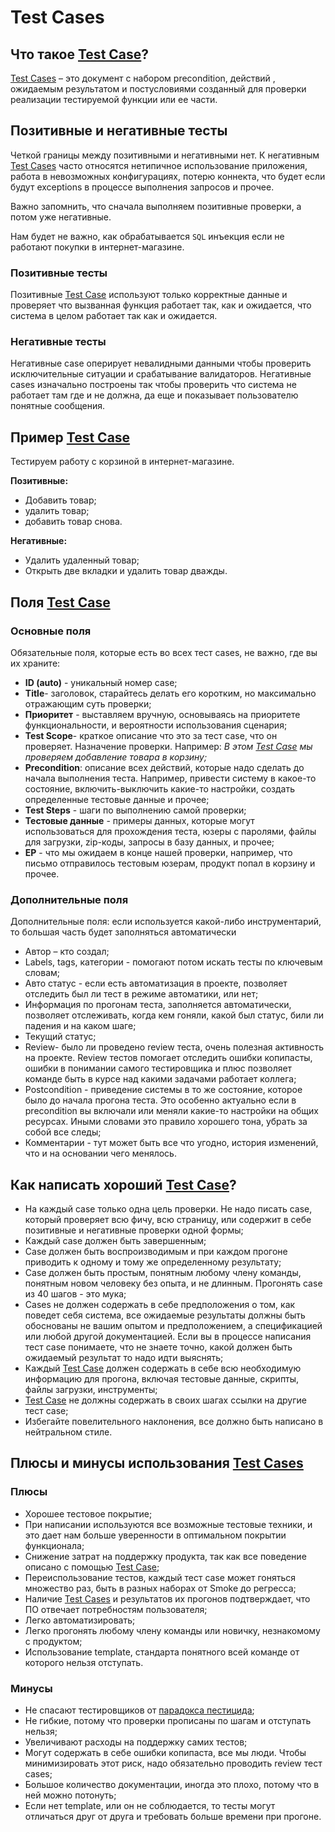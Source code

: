 # Test Cases

## Что такое [Test Case](%D0%9E%D1%81%D0%BD%D0%BE%D0%B2%D0%BD%D0%B0%D1%8F%20%D1%82%D0%B5%D1%80%D0%BC%D0%B8%D0%BD%D0%BE%D0%BB%D0%BE%D0%B3%D0%B8%D1%8F%201c9ed51766e64318825fe2b29c761faa.md)?

[Test Cases](%D0%9E%D1%81%D0%BD%D0%BE%D0%B2%D0%BD%D0%B0%D1%8F%20%D1%82%D0%B5%D1%80%D0%BC%D0%B8%D0%BD%D0%BE%D0%BB%D0%BE%D0%B3%D0%B8%D1%8F%201c9ed51766e64318825fe2b29c761faa.md) – это документ с набором precondition, действий , ожидаемым результатом и постусловиями созданный для проверки реализации тестируемой функции или ее части.

## Позитивные и негативные тесты

Четкой границы между позитивными и негативными нет. К негативным [Test Cases](%D0%9E%D1%81%D0%BD%D0%BE%D0%B2%D0%BD%D0%B0%D1%8F%20%D1%82%D0%B5%D1%80%D0%BC%D0%B8%D0%BD%D0%BE%D0%BB%D0%BE%D0%B3%D0%B8%D1%8F%201c9ed51766e64318825fe2b29c761faa.md) часто относятся нетипичное использование приложения, работа в невозможных конфигурациях, потерю коннекта, что будет если будут exceptions в процессе выполнения запросов и прочее. 

Важно запомнить, что сначала выполняем позитивные проверки, а потом уже негативные.

Нам будет не важно, как обрабатывается `SQL` инъекция если не работают покупки в интернет-магазине.

### Позитивные тесты

Позитивные [Test Case](%D0%9E%D1%81%D0%BD%D0%BE%D0%B2%D0%BD%D0%B0%D1%8F%20%D1%82%D0%B5%D1%80%D0%BC%D0%B8%D0%BD%D0%BE%D0%BB%D0%BE%D0%B3%D0%B8%D1%8F%201c9ed51766e64318825fe2b29c761faa.md) используют только корректные данные и проверяет что вызванная функция работает так, как и ожидается, что система в целом работает так как и ожидается.

### Негативные тесты

Негативные case оперирует невалидными данными чтобы проверить исключительные ситуации и срабатывание валидаторов. Негативные cases изначально построены так чтобы проверить что система не работает там где и не должна, да еще и показывает пользователю понятные сообщения.

## Пример [Test Case](%D0%9E%D1%81%D0%BD%D0%BE%D0%B2%D0%BD%D0%B0%D1%8F%20%D1%82%D0%B5%D1%80%D0%BC%D0%B8%D0%BD%D0%BE%D0%BB%D0%BE%D0%B3%D0%B8%D1%8F%201c9ed51766e64318825fe2b29c761faa.md)

Тестируем работу с корзиной в интернет-магазине.

**Позитивные:**

- Добавить товар;
- удалить товар;
- добавить товар снова.

**Негативные:**

- Удалить удаленный товар;
- Открыть две вкладки и удалить товар дважды.

## Поля [Test Case](%D0%9E%D1%81%D0%BD%D0%BE%D0%B2%D0%BD%D0%B0%D1%8F%20%D1%82%D0%B5%D1%80%D0%BC%D0%B8%D0%BD%D0%BE%D0%BB%D0%BE%D0%B3%D0%B8%D1%8F%201c9ed51766e64318825fe2b29c761faa.md)

### Основные поля

Обязательные поля, которые есть во всех тест cases, не важно, где вы их храните:

- **ID (auto)** - уникальный номер case;
- **Title**- заголовок, старайтесь делать его коротким, но максимально отражающим суть проверки;
- **Приоритет** - выставляем вручную, основываясь на приоритете функциональности, и вероятности использования сценария;
- **Test Scope**- краткое описание что это за тест case, что он проверяет. Назначение проверки. Например: *В этом [Test Case](%D0%9E%D1%81%D0%BD%D0%BE%D0%B2%D0%BD%D0%B0%D1%8F%20%D1%82%D0%B5%D1%80%D0%BC%D0%B8%D0%BD%D0%BE%D0%BB%D0%BE%D0%B3%D0%B8%D1%8F%201c9ed51766e64318825fe2b29c761faa.md) мы проверяем добавление товара в корзину;*
- **Precondition**: описание всех действий, которые надо сделать до начала выполнения теста. Например, привести систему в какое-то состояние, включить-выключить какие-то настройки, создать определенные тестовые данные и прочее;
- **Test Steps** - шаги по выполнению самой проверки;
- **Тестовые данные** - примеры данных, которые могут использоваться для прохождения теста, юзеры с паролями, файлы для загрузки, zip-коды, запросы в базу данных, и прочее;
- **ЕР** - что мы ожидаем в конце нашей проверки, например, что письмо отправилось тестовым юзерам, продукт попал в корзину и прочее.

### Дополнительные поля

Дополнительные поля: если используется какой-либо инструментарий, то большая часть будет заполняться автоматически

- Автор – кто создал;
- Labels, tags, категории - помогают потом искать тесты по ключевым словам;
- Авто статус - если есть автоматизация в проекте, позволяет отследить был ли тест
в режиме автоматики, или нет;
- Информация по прогонам теста, заполняется автоматически, позволяет отслеживать, когда кем гоняли, какой был статус, били ли падения и на каком шаге;
- Текущий статус;
- Review- было ли проведено review теста, очень полезная активность на проекте. Review тестов помогает отследить ошибки копипасты, ошибки в понимании самого тестировщика и плюс позволяет команде быть в курсе над какими задачами работает коллега;
- Postcondition - приведение системы в то же состояние, которое было до начала прогона теста. Это особенно актуально если в precondition вы включали или меняли какие-то настройки на общих ресурсах. Иными словами это правило хорошего тона, убрать за собой все следы;
- Комментарии - тут может быть все что угодно, история изменений, что и на основании чего менялось.

## Как написать хороший [Test Case](%D0%9E%D1%81%D0%BD%D0%BE%D0%B2%D0%BD%D0%B0%D1%8F%20%D1%82%D0%B5%D1%80%D0%BC%D0%B8%D0%BD%D0%BE%D0%BB%D0%BE%D0%B3%D0%B8%D1%8F%201c9ed51766e64318825fe2b29c761faa.md)?

- На каждый case только одна цель проверки. Не надо писать case, который проверяет всю фичу, всю страницу, или содержит в себе позитивные и негативные проверки одной формы;
- Каждый case должен быть завершенным;
- Case должен быть воспроизводимым и при каждом прогоне приводить к одному и тому же определенному результату;
- Case должен быть простым, понятным любому члену команды, понятным новом человеку без опыта, и не длинным. Прогонять case из 40 шагов - это мука;
- Cases не должен содержать в себе предположения о том, как поведет себя система, все ожидаемые результаты должны быть обоснованы не вашим опытом и предположением, а спецификацией или любой другой документацией. Если вы в процессе написания тест case понимаете, что не знаете точно, какой должен быть ожидаемый результат то надо идти выяснять;
- Каждый [Test Case](%D0%9E%D1%81%D0%BD%D0%BE%D0%B2%D0%BD%D0%B0%D1%8F%20%D1%82%D0%B5%D1%80%D0%BC%D0%B8%D0%BD%D0%BE%D0%BB%D0%BE%D0%B3%D0%B8%D1%8F%201c9ed51766e64318825fe2b29c761faa.md) должен содержать в себе всю необходимую информацию для прогона, включая тестовые данные, скрипты, файлы загрузки, инструменты;
- [Test Case](%D0%9E%D1%81%D0%BD%D0%BE%D0%B2%D0%BD%D0%B0%D1%8F%20%D1%82%D0%B5%D1%80%D0%BC%D0%B8%D0%BD%D0%BE%D0%BB%D0%BE%D0%B3%D0%B8%D1%8F%201c9ed51766e64318825fe2b29c761faa.md) не должны содержать в своих шагах ссылки на другие тест case;
- Избегайте повелительного наклонения, все должно быть написано в нейтральном стиле.

## Плюсы и минусы использования [Test Cases](%D0%9E%D1%81%D0%BD%D0%BE%D0%B2%D0%BD%D0%B0%D1%8F%20%D1%82%D0%B5%D1%80%D0%BC%D0%B8%D0%BD%D0%BE%D0%BB%D0%BE%D0%B3%D0%B8%D1%8F%201c9ed51766e64318825fe2b29c761faa.md)

### Плюсы

- Хорошее тестовое покрытие;
- При написании используются все возможные тестовые техники, и это дает нам больше уверенности в оптимальном покрытии функционала;
- Снижение затрат на поддержку продукта, так как все поведение описано с помощью [Test Case](%D0%9E%D1%81%D0%BD%D0%BE%D0%B2%D0%BD%D0%B0%D1%8F%20%D1%82%D0%B5%D1%80%D0%BC%D0%B8%D0%BD%D0%BE%D0%BB%D0%BE%D0%B3%D0%B8%D1%8F%201c9ed51766e64318825fe2b29c761faa.md);
- Переиспользование тестов, каждый тест case может гоняться множество раз, быть в
разных наборах от Smoke до регресса;
- Наличие [Test Cases](%D0%9E%D1%81%D0%BD%D0%BE%D0%B2%D0%BD%D0%B0%D1%8F%20%D1%82%D0%B5%D1%80%D0%BC%D0%B8%D0%BD%D0%BE%D0%BB%D0%BE%D0%B3%D0%B8%D1%8F%201c9ed51766e64318825fe2b29c761faa.md) и результатов их прогонов подтверждает, что ПО отвечает
потребностям пользователя;
- Легко автоматизировать;
- Легко прогонять любому члену команды или новичку, незнакомому с продуктом;
- Использование template, стандарта понятного всей команде от которого нельзя отступать.

### Минусы

- Не спасают тестировщиков от [парадокса пестицида](%D0%9F%D1%80%D0%B8%D0%BD%D1%86%D0%B8%D0%BF%D1%8B%20%D1%82%D0%B5%D1%81%D1%82%D0%B8%D1%80%D0%BE%D0%B2%D0%B0%D0%BD%D0%B8%D1%8F%20843d5301113e47d1b8db9ebea983dc66.md);
- Не гибкие, потому что проверки прописаны по шагам и отступать нельзя;
- Увеличивают расходы на поддержку самих тестов;
- Могут содержать в себе ошибки копипаста, все мы люди. Чтобы минимизировать этот риск, надо обязательно проводить review тест cases;
- Большое количество документации, иногда это плохо, потому что в ней можно потонуть;
- Если нет template, или он не соблюдается, то тесты могут отличаться друг от друга и требовать больше времени при прогоне.